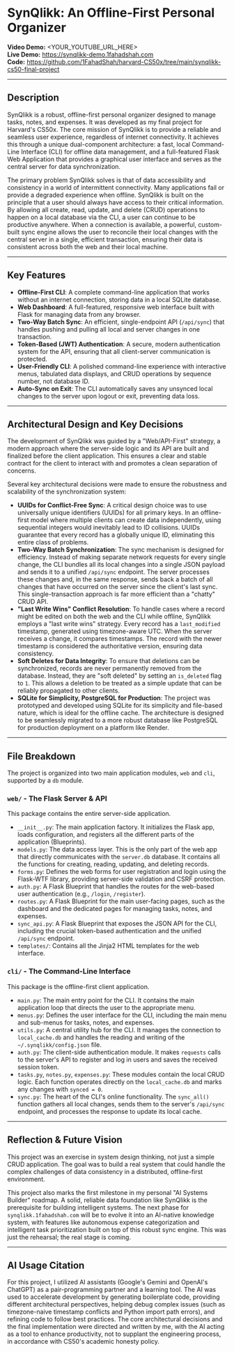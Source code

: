 # SynQlikk: An Offline-First Personal Organizer

**Video Demo:** <YOUR_YOUTUBE_URL_HERE>
<br>
**Live Demo:** https://synqlikk-demo.1fahadshah.com
<br>
**Code:** https://github.com/1FahadShah/harvard-CS50x/tree/main/synqlikk-cs50-final-project

---

## Description

SynQlikk is a robust, offline-first personal organizer designed to manage tasks, notes, and expenses. It was developed as my final project for Harvard's CS50x. The core mission of SynQlikk is to provide a reliable and seamless user experience, regardless of internet connectivity. It achieves this through a unique dual-component architecture: a fast, local Command-Line Interface (CLI) for offline data management, and a full-featured Flask Web Application that provides a graphical user interface and serves as the central server for data synchronization.

The primary problem SynQlikk solves is that of data accessibility and consistency in a world of intermittent connectivity. Many applications fail or provide a degraded experience when offline. SynQlikk is built on the principle that a user should always have access to their critical information. By allowing all create, read, update, and delete (CRUD) operations to happen on a local database via the CLI, a user can continue to be productive anywhere. When a connection is available, a powerful, custom-built sync engine allows the user to reconcile their local changes with the central server in a single, efficient transaction, ensuring their data is consistent across both the web and their local machine.

---

## Key Features

- **Offline-First CLI**: A complete command-line application that works without an internet connection, storing data in a local SQLite database.
- **Web Dashboard**: A full-featured, responsive web interface built with Flask for managing data from any browser.
- **Two-Way Batch Sync**: An efficient, single-endpoint API (`/api/sync`) that handles pushing and pulling all local and server changes in one transaction.
- **Token-Based (JWT) Authentication**: A secure, modern authentication system for the API, ensuring that all client-server communication is protected.
- **User-Friendly CLI**: A polished command-line experience with interactive menus, tabulated data displays, and CRUD operations by sequence number, not database ID.
- **Auto-Sync on Exit**: The CLI automatically saves any unsynced local changes to the server upon logout or exit, preventing data loss.

---

## Architectural Design and Key Decisions

The development of SynQlikk was guided by a "Web/API-First" strategy, a modern approach where the server-side logic and its API are built and finalized before the client application. This ensures a clear and stable contract for the client to interact with and promotes a clean separation of concerns.

Several key architectural decisions were made to ensure the robustness and scalability of the synchronization system:

- **UUIDs for Conflict-Free Sync**: A critical design choice was to use universally unique identifiers (UUIDs) for all primary keys. In an offline-first model where multiple clients can create data independently, using sequential integers would inevitably lead to ID collisions. UUIDs guarantee that every record has a globally unique ID, eliminating this entire class of problems.
- **Two-Way Batch Synchronization**: The sync mechanism is designed for efficiency. Instead of making separate network requests for every single change, the CLI bundles all its local changes into a single JSON payload and sends it to a unified `/api/sync` endpoint. The server processes these changes and, in the same response, sends back a batch of all changes that have occurred on the server since the client's last sync. This single-transaction approach is far more efficient than a "chatty" CRUD API.
- **"Last Write Wins" Conflict Resolution**: To handle cases where a record might be edited on both the web and the CLI while offline, SynQlikk employs a "last write wins" strategy. Every record has a `last_modified` timestamp, generated using timezone-aware UTC. When the server receives a change, it compares timestamps. The record with the newer timestamp is considered the authoritative version, ensuring data consistency.
- **Soft Deletes for Data Integrity**: To ensure that deletions can be synchronized, records are never permanently removed from the database. Instead, they are "soft deleted" by setting an `is_deleted` flag to `1`. This allows a deletion to be treated as a simple update that can be reliably propagated to other clients.
- **SQLite for Simplicity, PostgreSQL for Production**: The project was prototyped and developed using SQLite for its simplicity and file-based nature, which is ideal for the offline cache. The architecture is designed to be seamlessly migrated to a more robust database like PostgreSQL for production deployment on a platform like Render.

---

## File Breakdown

The project is organized into two main application modules, `web` and `cli`, supported by a `db` module.

### `web/` - The Flask Server & API

This package contains the entire server-side application.

- `__init__.py`: The main application factory. It initializes the Flask app, loads configuration, and registers all the different parts of the application (Blueprints).
- `models.py`: The data access layer. This is the only part of the web app that directly communicates with the `server.db` database. It contains all the functions for creating, reading, updating, and deleting records.
- `forms.py`: Defines the web forms for user registration and login using the Flask-WTF library, providing server-side validation and CSRF protection.
- `auth.py`: A Flask Blueprint that handles the routes for the web-based user authentication (e.g., `/login`, `/register`).
- `routes.py`: A Flask Blueprint for the main user-facing pages, such as the dashboard and the dedicated pages for managing tasks, notes, and expenses.
- `sync_api.py`: A Flask Blueprint that exposes the JSON API for the CLI, including the crucial token-based authentication and the unified `/api/sync` endpoint.
- `templates/`: Contains all the Jinja2 HTML templates for the web interface.

### `cli/` - The Command-Line Interface

This package is the offline-first client application.

- `main.py`: The main entry point for the CLI. It contains the main application loop that directs the user to the appropriate menu.
- `menus.py`: Defines the user interface for the CLI, including the main menu and sub-menus for tasks, notes, and expenses.
- `utils.py`: A central utility hub for the CLI. It manages the connection to `local_cache.db` and handles the reading and writing of the `~/.synqlikk/config.json` file.
- `auth.py`: The client-side authentication module. It makes `requests` calls to the server's API to register and log in users and saves the received session token.
- `tasks.py`, `notes.py`, `expenses.py`: These modules contain the local CRUD logic. Each function operates directly on the `local_cache.db` and marks any changes with `synced = 0`.
- `sync.py`: The heart of the CLI's online functionality. The `sync_all()` function gathers all local changes, sends them to the server's `/api/sync` endpoint, and processes the response to update its local cache.

---

## Reflection & Future Vision

This project was an exercise in system design thinking, not just a simple CRUD application. The goal was to build a real system that could handle the complex challenges of data consistency in a distributed, offline-first environment.

This project also marks the first milestone in my personal "AI Systems Builder" roadmap. A solid, reliable data foundation like SynQlikk is the prerequisite for building intelligent systems. The next phase for `synqlikk.1fahadshah.com` will be to evolve it into an AI-native knowledge system, with features like autonomous expense categorization and intelligent task prioritization built on top of this robust sync engine. This was just the rehearsal; the real stage is coming.

---

## AI Usage Citation

For this project, I utilized AI assistants (Google's Gemini and OpenAI's ChatGPT) as a pair-programming partner and a learning tool. The AI was used to accelerate development by generating boilerplate code, providing different architectural perspectives, helping debug complex issues (such as timezone-naive timestamp conflicts and Python import path errors), and refining code to follow best practices. The core architectural decisions and the final implementation were directed and written by me, with the AI acting as a tool to enhance productivity, not to supplant the engineering process, in accordance with CS50's academic honesty policy.

